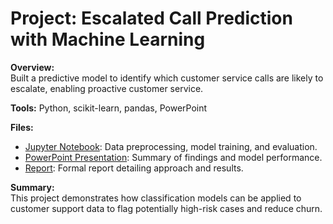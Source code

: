 # Project: Escalated Call Prediction with Machine Learning

**Overview:**  
Built a predictive model to identify which customer service calls are likely to escalate, enabling proactive customer service.

**Tools:** Python, scikit-learn, pandas, PowerPoint

**Files:**

- [Jupyter Notebook](https://github.com/BADKINS17/ProjectShowcase/blob/main/EscalatedCallPrediction/EscalatedCallPrediction.ipynb): Data preprocessing, model training, and evaluation.
- [PowerPoint Presentation](https://github.com/BADKINS17/ProjectShowcase/blob/main/EscalatedCallPrediction/EscalatedCallPrediction.pptx): Summary of findings and model performance.
- [Report](https://github.com/BADKINS17/ProjectShowcase/blob/main/EscalatedCallPrediction/EscalatedCallPrediction.docx): Formal report detailing approach and results.

**Summary:**  
This project demonstrates how classification models can be applied to customer support data to flag potentially high-risk cases and reduce churn.
